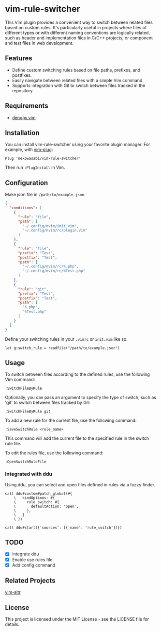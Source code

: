 # vim-rule-switcher

This Vim plugin provides a convenient way to switch between related files based
on custom rules. It's particularly useful in projects where files of different
types or with different naming conventions are logically related, such as header
and implementation files in C/C++ projects, or component and test files in web
development.

## Features

- Define custom switching rules based on file paths, prefixes, and postfixes.
- Easily navigate between related files with a simple Vim command.
- Supports integration with Git to switch between files tracked in the
  repository.

## Requirements

- [denops.vim](https://github.com/vim-denops/denops.vim)

## Installation

You can install vim-rule-switcher using your favorite plugin manager. For
example, with [vim-plug](https://github.com/junegunn/vim-plug):

```vim
Plug 'nekowasabi/vim-rule-switcher'
```

Then run `:PlugInstall` in Vim.

## Configuration

Make json file in `/path/to/example.json`.

```json
{
  "conditions": [
    {
      "rule": "file",
      "path": [
        "~/.config/nvim/init.vim",
        "~/.config/nvim/rc/plugin.vim"
      ]
    },
    {
      "rule": "file",
      "prefix": "Test",
      "postfix": "Test",
      "path": [
        "~/.config/nvim/rc/%.php",
        "~/.config/nvim/rc/%Test.php"
      ]
    },
    {
      "rule": "git",
      "prefix": "Test",
      "postfix": "Test",
      "path": [
        "%.php",
        "%Test.php"
      ]
    }
  ]
}
```

Define your switching rules in your `.vimrc` or `init.vim` like so:

```vim
let g:switch_rule = readfile("/path/to/example.json")
```

## Usage

To switch between files according to the defined rules, use the following Vim
command:

```vim
:SwitchFileByRule
```

Optionally, you can pass an argument to specify the type of switch, such as
'git' to switch between files tracked by Git:

```vim
:SwitchFileByRule git
```

To add a new rule for the current file, use the following command:

```vim
:SaveSwitchRule <rule_name>
```

This command will add the current file to the specified rule in the switch rule
file.

To edit the rules file, use the following command:

```vim
:OpenSwitchRuleFile
```

### Integrated with ddu

Using ddu, you can select and open files defined in rules via a fuzzy finder.

```vim
call ddu#custom#patch_global(#{
    \   kindOptions: #{
    \     rule_switch: #{
    \       defaultAction: 'open',
    \     },
    \   }
    \ })

call ddu#start({'sources': [{'name': 'rule_switch'}]})
```

## TODO

- [x] Integrate [ddu](https://github.com/Shougo/ddu.vim)
- [x] Enable use rules file.
- [x] Add config command.

## Related Projects

[vim-altr](https://github.com/kana/vim-altr)

## License

This project is licensed under the MIT License - see the LICENSE file for
details.
